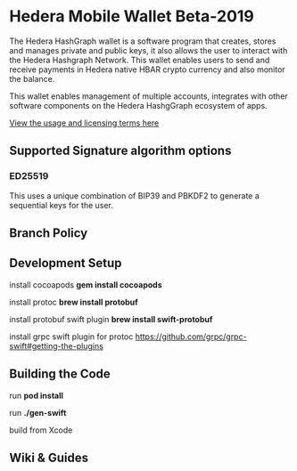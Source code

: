 # Hedera Mobile Wallet Beta-2019

The Hedera HashGraph wallet is a software program that creates, stores and manages private and public keys, it also allows the user to interact with the Hedera Hashgraph Network. This wallet enables users to send and receive payments in Hedera native HBAR crypto currency and also monitor the balance.

This wallet enables management of multiple accounts, integrates with other software components on the Hedera HashgGraph ecosystem of apps.

[View the usage and licensing terms here](license.txt)

## Supported Signature algorithm options

### ED25519

This uses a unique combination of BIP39 and PBKDF2 to generate a sequential keys for the user.

## Branch Policy

## Development Setup

install cocoapods
**gem install cocoapods**

install protoc 
**brew install protobuf**

install protobuf swift plugin
**brew install swift-protobuf**

install grpc swift plugin for protoc
https://github.com/grpc/grpc-swift#getting-the-plugins

## Building the Code
run **pod install**

run **./gen-swift**

build from Xcode

## Wiki & Guides
